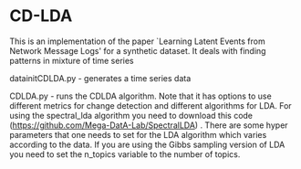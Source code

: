 # CD-LDA
This is an implementation of the paper `Learning Latent Events from Network Message Logs' for a synthetic dataset. It deals with finding patterns in mixture of time series

datainitCDLDA.py - generates a time series data
 
CDLDA.py - runs the CDLDA algorithm. Note that it has options to use different metrics for change detection and different algorithms for LDA. For using the spectral_lda algorithm you need to download this code (https://github.com/Mega-DatA-Lab/SpectralLDA) . There are some hyper parameters that one needs to set for the LDA algorithm which varies according to the data. If you are using the Gibbs sampling version of LDA you need to set the n_topics variable to the number of topics.
